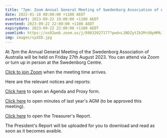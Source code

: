 ```yaml
---
title: "7pm: Zoom Annual General Meeting of Swedenborg Association of Australia"
date: 2022-01-18 00:00:00 +1100 AEDT
eventstart: 2023-09-22 19:00:00 +1100 AEDT
eventend: 2023-09-22 22:00:00 +1100 AEDT
expirydate: 2023-09-22 22:00:00 +1100 AEDT
zoomlink: https://us02web.zoom.us/j/89832027177?pwd=L1NDZytIb2MrU0pHMkJ4SVJBdG5EQT09
img: images/sydID.jpg
---
```


At 7pm the Annual General Meeting of the Swedenborg Association of Australia will be held on Friday 27th August 2023. You can attend via Zoom or turn up in person at the Swedenborg Centre.

[Click to join Zoom](https://us02web.zoom.us/j/89832027177?pwd=L1NDZytIb2MrU0pHMkJ4SVJBdG5EQT09) when the meeting time arrives.

Here are the relevant notices and reports:

[Click here](https://static.swedenborg.com.au/pdf/fliers/saaagm20230922agendaproxy.pdf) to open an Agenda and Proxy form.

[Click here](https://static.swedenborg.com.au/pdf/fliers/saaagm20220923minutes.pdf) to open minutes of last year's AGM (to be approved this meeting).

[Click here](https://static.swedenborg.com.au/pdf/fliers/saaagm20230922treasurer.pdf) to open the Treasurer's Report.

The President's Report will be uploaded for you to download and read as soon as it becomes avaible.

